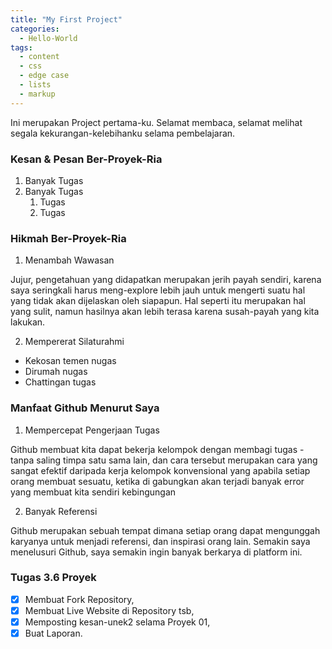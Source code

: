 ```yaml
---
title: "My First Project"
categories:
  - Hello-World
tags:
  - content
  - css
  - edge case
  - lists
  - markup
---
```


Ini merupakan Project pertama-ku. Selamat membaca, selamat melihat segala kekurangan-kelebihanku selama pembelajaran.

### Kesan & Pesan Ber-Proyek-Ria

1. Banyak Tugas
2. Banyak Tugas
     1. Tugas
     2. Tugas

### Hikmah Ber-Proyek-Ria

1. Menambah Wawasan

Jujur, pengetahuan yang didapatkan merupakan jerih payah sendiri, karena saya seringkali harus meng-explore lebih jauh untuk mengerti suatu hal yang tidak akan dijelaskan oleh siapapun. Hal seperti itu merupakan hal yang sulit, namun hasilnya akan lebih terasa karena susah-payah yang kita lakukan.

2. Mempererat Silaturahmi
  * Kekosan temen nugas
  * Dirumah nugas
  * Chattingan tugas

### Manfaat Github Menurut Saya

1. Mempercepat Pengerjaan Tugas

Github membuat kita dapat bekerja kelompok dengan membagi tugas - tanpa saling timpa satu sama lain, dan cara tersebut merupakan cara yang sangat efektif daripada kerja kelompok konvensional yang apabila setiap orang membuat sesuatu, ketika di gabungkan akan terjadi banyak error yang membuat kita sendiri kebingungan

2. Banyak Referensi

Github merupakan sebuah tempat dimana setiap orang dapat mengunggah karyanya untuk menjadi referensi, dan inspirasi orang lain. Semakin saya menelusuri Github, saya semakin ingin banyak berkarya di platform ini.

### Tugas 3.6 Proyek

- [x] Membuat Fork Repository,
- [x] Membuat Live Website di Repository tsb,
- [x] Memposting kesan-unek2 selama Proyek 01,
- [x] Buat Laporan.